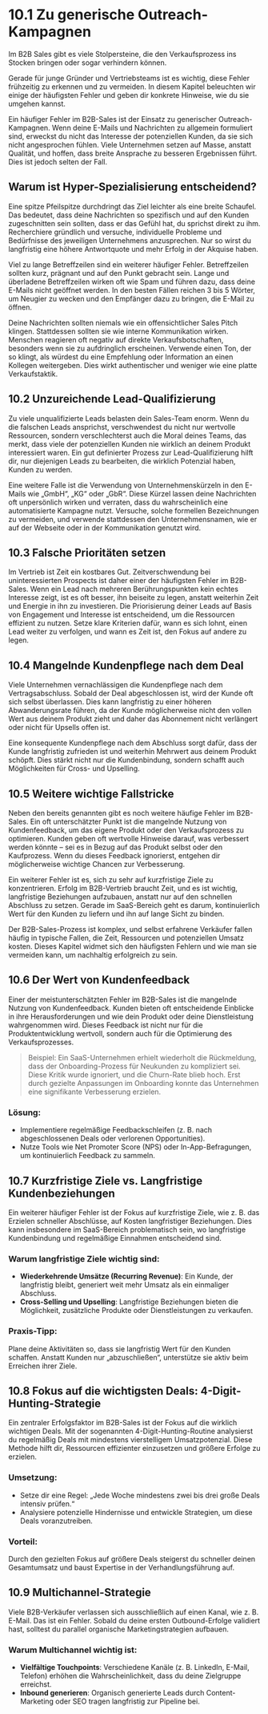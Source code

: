 # 10.1 Zu generische Outreach-Kampagnen

Im B2B Sales gibt es viele Stolpersteine, die den Verkaufsprozess ins Stocken bringen oder sogar verhindern können.

Gerade für junge Gründer und Vertriebsteams ist es wichtig, diese Fehler frühzeitig zu erkennen und zu vermeiden. In diesem Kapitel beleuchten wir einige der häufigsten Fehler und geben dir konkrete Hinweise, wie du sie umgehen kannst.

Ein häufiger Fehler im B2B-Sales ist der Einsatz zu generischer Outreach-Kampagnen. Wenn deine E-Mails und Nachrichten zu allgemein formuliert sind, erweckst du nicht das Interesse der potenziellen Kunden, da sie sich nicht angesprochen fühlen. Viele Unternehmen setzen auf Masse, anstatt Qualität, und hoffen, dass breite Ansprache zu besseren Ergebnissen führt. Dies ist jedoch selten der Fall.

## Warum ist Hyper-Spezialisierung entscheidend?

Eine spitze Pfeilspitze durchdringt das Ziel leichter als eine breite Schaufel. Das bedeutet, dass deine Nachrichten so spezifisch und auf den Kunden zugeschnitten sein sollten, dass er das Gefühl hat, du sprichst direkt zu ihm. Recherchiere gründlich und versuche, individuelle Probleme und Bedürfnisse des jeweiligen Unternehmens anzusprechen. Nur so wirst du langfristig eine höhere Antwortquote und mehr Erfolg in der Akquise haben.

Viel zu lange Betreffzeilen sind ein weiterer häufiger Fehler. Betreffzeilen sollten kurz, prägnant und auf den Punkt gebracht sein. Lange und überladene Betreffzeilen wirken oft wie Spam und führen dazu, dass deine E-Mails nicht geöffnet werden. In den besten Fällen reichen 3 bis 5 Wörter, um Neugier zu wecken und den Empfänger dazu zu bringen, die E-Mail zu öffnen.

Deine Nachrichten sollten niemals wie ein offensichtlicher Sales Pitch klingen. Stattdessen sollten sie wie interne Kommunikation wirken. Menschen reagieren oft negativ auf direkte Verkaufsbotschaften, besonders wenn sie zu aufdringlich erscheinen. Verwende einen Ton, der so klingt, als würdest du eine Empfehlung oder Information an einen Kollegen weitergeben. Dies wirkt authentischer und weniger wie eine platte Verkaufstaktik.

## 10.2 Unzureichende Lead-Qualifizierung

Zu viele unqualifizierte Leads belasten dein Sales-Team enorm. Wenn du die falschen Leads ansprichst, verschwendest du nicht nur wertvolle Ressourcen, sondern verschlechterst auch die Moral deines Teams, das merkt, dass viele der potenziellen Kunden nie wirklich an deinem Produkt interessiert waren. Ein gut definierter Prozess zur Lead-Qualifizierung hilft dir, nur diejenigen Leads zu bearbeiten, die wirklich Potenzial haben, Kunden zu werden.

Eine weitere Falle ist die Verwendung von Unternehmenskürzeln in den E-Mails wie „GmbH“, „KG“ oder „GbR“. Diese Kürzel lassen deine Nachrichten oft unpersönlich wirken und verraten, dass du wahrscheinlich eine automatisierte Kampagne nutzt. Versuche, solche formellen Bezeichnungen zu vermeiden, und verwende stattdessen den Unternehmensnamen, wie er auf der Webseite oder in der Kommunikation genutzt wird.

## 10.3 Falsche Prioritäten setzen

Im Vertrieb ist Zeit ein kostbares Gut. Zeitverschwendung bei uninteressierten Prospects ist daher einer der häufigsten Fehler im B2B-Sales. Wenn ein Lead nach mehreren Berührungspunkten kein echtes Interesse zeigt, ist es oft besser, ihn beiseite zu legen, anstatt weiterhin Zeit und Energie in ihn zu investieren. Die Priorisierung deiner Leads auf Basis von Engagement und Interesse ist entscheidend, um die Ressourcen effizient zu nutzen. Setze klare Kriterien dafür, wann es sich lohnt, einen Lead weiter zu verfolgen, und wann es Zeit ist, den Fokus auf andere zu legen.

## 10.4 Mangelnde Kundenpflege nach dem Deal

Viele Unternehmen vernachlässigen die Kundenpflege nach dem Vertragsabschluss. Sobald der Deal abgeschlossen ist, wird der Kunde oft sich selbst überlassen. Dies kann langfristig zu einer höheren Abwanderungsrate führen, da der Kunde möglicherweise nicht den vollen Wert aus deinem Produkt zieht und daher das Abonnement nicht verlängert oder nicht für Upsells offen ist.

Eine konsequente Kundenpflege nach dem Abschluss sorgt dafür, dass der Kunde langfristig zufrieden ist und weiterhin Mehrwert aus deinem Produkt schöpft. Dies stärkt nicht nur die Kundenbindung, sondern schafft auch Möglichkeiten für Cross- und Upselling.

## 10.5 Weitere wichtige Fallstricke

Neben den bereits genannten gibt es noch weitere häufige Fehler im B2B-Sales. Ein oft unterschätzter Punkt ist die mangelnde Nutzung von Kundenfeedback, um das eigene Produkt oder den Verkaufsprozess zu optimieren. Kunden geben oft wertvolle Hinweise darauf, was verbessert werden könnte – sei es in Bezug auf das Produkt selbst oder den Kaufprozess. Wenn du dieses Feedback ignorierst, entgehen dir möglicherweise wichtige Chancen zur Verbesserung.

Ein weiterer Fehler ist es, sich zu sehr auf kurzfristige Ziele zu konzentrieren. Erfolg im B2B-Vertrieb braucht Zeit, und es ist wichtig, langfristige Beziehungen aufzubauen, anstatt nur auf den schnellen Abschluss zu setzen. Gerade im SaaS-Bereich geht es darum, kontinuierlich Wert für den Kunden zu liefern und ihn auf lange Sicht zu binden.

Der B2B-Sales-Prozess ist komplex, und selbst erfahrene Verkäufer fallen häufig in typische Fallen, die Zeit, Ressourcen und potenziellen Umsatz kosten. Dieses Kapitel widmet sich den häufigsten Fehlern und wie man sie vermeiden kann, um nachhaltig erfolgreich zu sein.

## 10.6 Der Wert von Kundenfeedback

Einer der meistunterschätzten Fehler im B2B-Sales ist die mangelnde Nutzung von Kundenfeedback. Kunden bieten oft entscheidende Einblicke in ihre Herausforderungen und wie dein Produkt oder deine Dienstleistung wahrgenommen wird. Dieses Feedback ist nicht nur für die Produktentwicklung wertvoll, sondern auch für die Optimierung des Verkaufsprozesses.

> Beispiel: Ein SaaS-Unternehmen erhielt wiederholt die Rückmeldung, dass der Onboarding-Prozess für Neukunden zu kompliziert sei. Diese Kritik wurde ignoriert, und die Churn-Rate blieb hoch. Erst durch gezielte Anpassungen im Onboarding konnte das Unternehmen eine signifikante Verbesserung erzielen.

### Lösung:

- Implementiere regelmäßige Feedbackschleifen (z. B. nach abgeschlossenen Deals oder verlorenen Opportunities).
- Nutze Tools wie Net Promoter Score (NPS) oder In-App-Befragungen, um kontinuierlich Feedback zu sammeln.

## 10.7 Kurzfristige Ziele vs. Langfristige Kundenbeziehungen

Ein weiterer häufiger Fehler ist der Fokus auf kurzfristige Ziele, wie z. B. das Erzielen schneller Abschlüsse, auf Kosten langfristiger Beziehungen. Dies kann insbesondere im SaaS-Bereich problematisch sein, wo langfristige Kundenbindung und regelmäßige Einnahmen entscheidend sind.

### Warum langfristige Ziele wichtig sind:

- **Wiederkehrende Umsätze (Recurring Revenue)**: Ein Kunde, der langfristig bleibt, generiert weit mehr Umsatz als ein einmaliger Abschluss.
- **Cross-Selling und Upselling**: Langfristige Beziehungen bieten die Möglichkeit, zusätzliche Produkte oder Dienstleistungen zu verkaufen.

### Praxis-Tipp:

Plane deine Aktivitäten so, dass sie langfristig Wert für den Kunden schaffen. Anstatt Kunden nur „abzuschließen“, unterstütze sie aktiv beim Erreichen ihrer Ziele.

## 10.8 Fokus auf die wichtigsten Deals: 4-Digit-Hunting-Strategie

Ein zentraler Erfolgsfaktor im B2B-Sales ist der Fokus auf die wirklich wichtigen Deals. Mit der sogenannten 4-Digit-Hunting-Routine analysierst du regelmäßig Deals mit mindestens vierstelligem Umsatzpotenzial. Diese Methode hilft dir, Ressourcen effizienter einzusetzen und größere Erfolge zu erzielen.

### Umsetzung:

- Setze dir eine Regel: „Jede Woche mindestens zwei bis drei große Deals intensiv prüfen.“
- Analysiere potenzielle Hindernisse und entwickle Strategien, um diese Deals voranzutreiben.

### Vorteil:

Durch den gezielten Fokus auf größere Deals steigerst du schneller deinen Gesamtumsatz und baust Expertise in der Verhandlungsführung auf.

## 10.9 Multichannel-Strategie

Viele B2B-Verkäufer verlassen sich ausschließlich auf einen Kanal, wie z. B. E-Mail. Das ist ein Fehler. Sobald du deine ersten Outbound-Erfolge validiert hast, solltest du parallel organische Marketingstrategien aufbauen.

### Warum Multichannel wichtig ist:

- **Vielfältige Touchpoints**: Verschiedene Kanäle (z. B. LinkedIn, E-Mail, Telefon) erhöhen die Wahrscheinlichkeit, dass du deine Zielgruppe erreichst.
- **Inbound generieren**: Organisch generierte Leads durch Content-Marketing oder SEO tragen langfristig zur Pipeline bei.
